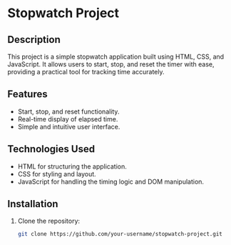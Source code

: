 # Stopwatch Project

## Description
This project is a simple stopwatch application built using HTML, CSS, and JavaScript. It allows users to start, stop, and reset the timer with ease, providing a practical tool for tracking time accurately.

## Features
- Start, stop, and reset functionality.
- Real-time display of elapsed time.
- Simple and intuitive user interface.

## Technologies Used
- HTML for structuring the application.
- CSS for styling and layout.
- JavaScript for handling the timing logic and DOM manipulation.

## Installation
1. Clone the repository:
   ```bash
   git clone https://github.com/your-username/stopwatch-project.git
